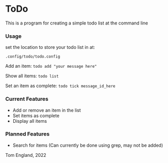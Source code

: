 # ToDo

This is a program for creating a simple todo list at the command line

### Usage

set the location to store your todo list in at:

`.config/todo/todo.config`

Add an item: `todo add "your message here"`

Show all items: `todo list`

Set an item as complete: `todo tick message_id_here`

### Current Features

- Add or remove an item in the list
- Set items as complete
- Display all items

### Planned Features

- Search for items (Can currently be done using grep, may not be added)

Tom England, 2022
